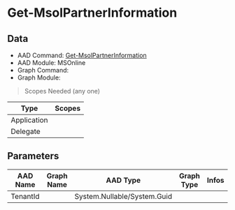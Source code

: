 # Get-MsolPartnerInformation

## Data

+ AAD Command: [Get-MsolPartnerInformation](https://docs.microsoft.com/en-us/powershell/module/MSOnline/Get-MsolPartnerInformation)
+ AAD Module: MSOnline
+ Graph Command: 
+ Graph Module: 

> Scopes Needed (any one)

|Type|Scopes|
|---|---|
|Application||
|Delegate||

## Parameters

|AAD Name|Graph Name|AAD Type|Graph Type|Infos|
|---|---|---|---|---|
|TenantId||System.Nullable/System.Guid|||

